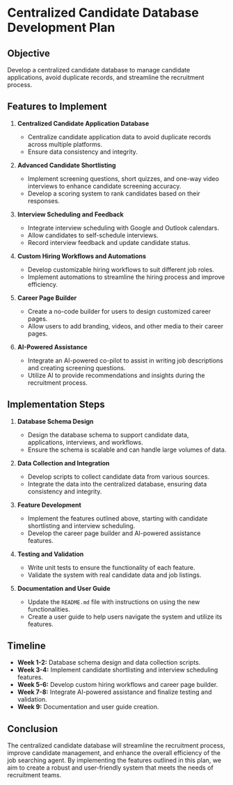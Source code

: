 # Centralized Candidate Database Development Plan

## Objective
Develop a centralized candidate database to manage candidate applications, avoid duplicate records, and streamline the recruitment process.

## Features to Implement
1. **Centralized Candidate Application Database**
   - Centralize candidate application data to avoid duplicate records across multiple platforms.
   - Ensure data consistency and integrity.

2. **Advanced Candidate Shortlisting**
   - Implement screening questions, short quizzes, and one-way video interviews to enhance candidate screening accuracy.
   - Develop a scoring system to rank candidates based on their responses.

3. **Interview Scheduling and Feedback**
   - Integrate interview scheduling with Google and Outlook calendars.
   - Allow candidates to self-schedule interviews.
   - Record interview feedback and update candidate status.

4. **Custom Hiring Workflows and Automations**
   - Develop customizable hiring workflows to suit different job roles.
   - Implement automations to streamline the hiring process and improve efficiency.

5. **Career Page Builder**
   - Create a no-code builder for users to design customized career pages.
   - Allow users to add branding, videos, and other media to their career pages.

6. **AI-Powered Assistance**
   - Integrate an AI-powered co-pilot to assist in writing job descriptions and creating screening questions.
   - Utilize AI to provide recommendations and insights during the recruitment process.

## Implementation Steps
1. **Database Schema Design**
   - Design the database schema to support candidate data, applications, interviews, and workflows.
   - Ensure the schema is scalable and can handle large volumes of data.

2. **Data Collection and Integration**
   - Develop scripts to collect candidate data from various sources.
   - Integrate the data into the centralized database, ensuring data consistency and integrity.

3. **Feature Development**
   - Implement the features outlined above, starting with candidate shortlisting and interview scheduling.
   - Develop the career page builder and AI-powered assistance features.

4. **Testing and Validation**
   - Write unit tests to ensure the functionality of each feature.
   - Validate the system with real candidate data and job listings.

5. **Documentation and User Guide**
   - Update the `README.md` file with instructions on using the new functionalities.
   - Create a user guide to help users navigate the system and utilize its features.

## Timeline
- **Week 1-2:** Database schema design and data collection scripts.
- **Week 3-4:** Implement candidate shortlisting and interview scheduling features.
- **Week 5-6:** Develop custom hiring workflows and career page builder.
- **Week 7-8:** Integrate AI-powered assistance and finalize testing and validation.
- **Week 9:** Documentation and user guide creation.

## Conclusion
The centralized candidate database will streamline the recruitment process, improve candidate management, and enhance the overall efficiency of the job searching agent. By implementing the features outlined in this plan, we aim to create a robust and user-friendly system that meets the needs of recruitment teams.
